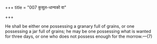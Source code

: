 +++
title = "007 कुसूल-धान्यको वा"

+++

He shall be either one possessing a granary full of grains, or one possessing a jar full of grains; he may be one possessing what is wanted for three days, or one who does not possess enough for the morrow.—(7)